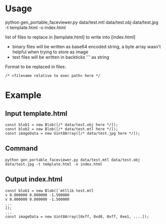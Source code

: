 # Usage

python gen_portable_faceviewer.py data/test.mtl data/test.obj data/test.jpg -t template.html -o index.html

list of files to replace in [template.html] to write into [index.html]

- binary files will be written as base64 encoded string, a byte array wasn't helpful when trying to store as image
- text files will be written in backticks '`' as string

Format to be replaced in files:

```
/* <filename relative to exec path> here */
```

# Example

## Input template.html

```
const blob1 = new Blob([/* data/test.obj here */]);
const blob2 = new Blob([/* data/test.mtl here */]);
const imageData = new Uint8Array([/* data/test.jpg here */]);
```

## Command

```
python gen_portable_faceviewer.py data/test.mtl data/test.obj data/test.jpg -t template.html -o index.html
```

## Output index.html

```
const blob1 = new Blob([`mtllib test.mtl
v 0.000000 0.000000 -1.500000
v 0.000000 0.000000 -1.500000
...
]);
...
const imageData = new Uint8Array([0xff, 0xd8, 0xff, 0xe1, ....]);
```
